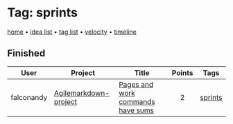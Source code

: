 # Tag: sprints

[home](../index.md) • [idea list](../ideas.md) • [tag list](../tags.md) • [velocity](../velocity.md) • [timeline](../timeline.md)

## Finished
| User | Project | Title | Points | Tags |
|---|---|---|:---:|---|
| falconandy | [Agilemarkdown-project](../agilemarkdown-project.md) | [Pages and work commands have sums](../agilemarkdown-project/Pages-and-work-commands-have-sums.md) | 2 | [sprints](sprints.md) |
